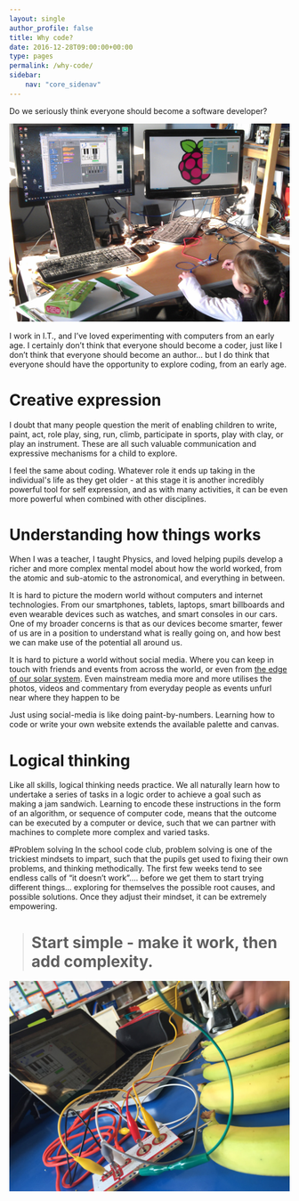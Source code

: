 ```yaml
---
layout: single
author_profile: false
title: Why code?
date: 2016-12-28T09:00:00+00:00
type: pages
permalink: /why-code/
sidebar:
    nav: "core_sidenav"
---
```

Do we seriously think everyone should become a software developer?  

![Why Code](/images/cp_bg2_medium_prog_mini.jpg)


I work in I.T., and I’ve loved experimenting with computers from an early age. I certainly don’t think that everyone should become a coder, just like I don’t think that everyone should become an author… but I do think that everyone should have the opportunity to explore coding, from an early age.</p>

# Creative expression
I doubt that many people question the merit of enabling children to write, paint, act, role play, sing, run, climb, participate in sports, play with clay, or play an instrument. These are all such valuable communication and expressive mechanisms for a child to explore.


I feel the same about coding. Whatever role it ends up taking in the individual's life as they get older - at this stage it is another incredibly powerful tool for self expression, and as with many activities, it can be even more powerful when combined with other disciplines.


# Understanding how things works
When I was a teacher, I taught Physics, and loved helping pupils develop a richer and more complex mental model about how the world worked, from the atomic and sub-atomic to the astronomical, and everything in between.

It is hard to picture the modern world without computers and internet technologies. From our smartphones, tablets, laptops, smart billboards and even wearable devices such as watches, and smart consoles in our cars. One of my broader concerns is that as our devices become smarter, fewer of us are in a position to understand what is really going on, and how best we can make use of the potential all around us.

It is hard to picture a world without social media. Where you can keep in touch with friends and events from across the world, or even from [the edge of our solar system](http://www.theverge.com/2015/7/18/8996017/nasa-new-horizons-pluto-flyby-best-photos). Even mainstream media more and more utilises the photos, videos and commentary from everyday people as events unfurl near where they happen to be

Just using social-media is like doing paint-by-numbers. Learning how to code or write your own website extends the available palette and canvas.

# Logical thinking
Like all skills, logical thinking needs practice. We all naturally learn how to undertake a series of tasks in a logic order to achieve a goal such as making a jam sandwich. Learning to encode these instructions in the form of an algorithm, or sequence of computer code, means that the outcome can be executed by a computer or device, such that we can partner with machines to complete more complex and varied tasks.</p>

#Problem solving
In the school code club, problem solving is one of the trickiest mindsets to impart, such that the pupils get used to fixing their own problems, and thinking methodically. The first few weeks tend to see endless calls of “it doesn’t work”…. before we get them to start trying different things… exploring for themselves the possible root causes, and possible solutions. Once they adjust their mindset, it can be extremely empowering.

> # Start simple - make it work, then add complexity.  

![Makey Makey](/images/banana-piano_med_prog_optim.jpg)
